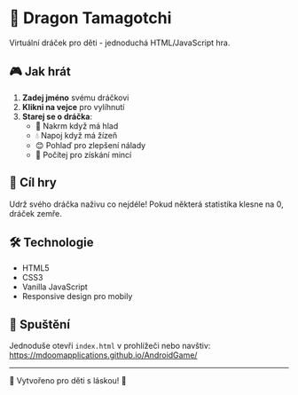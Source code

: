 # 🐉 Dragon Tamagotchi

Virtuální dráček pro děti - jednoduchá HTML/JavaScript hra.

## 🎮 Jak hrát

1. **Zadej jméno** svému dráčkovi
2. **Klikni na vejce** pro vylíhnutí
3. **Starej se o dráčka**:
   - 🍖 Nakrm když má hlad
   - 💧 Napoj když má žízeň
   - 😊 Pohlaď pro zlepšení nálady
   - 🧮 Počítej pro získání mincí

## 🎯 Cíl hry

Udrž svého dráčka naživu co nejdéle! Pokud některá statistika klesne na 0, dráček zemře.

## 🛠️ Technologie

- HTML5
- CSS3
- Vanilla JavaScript
- Responsive design pro mobily

## 🚀 Spuštění

Jednoduše otevři `index.html` v prohlížeči nebo navštiv:
https://mdoomapplications.github.io/AndroidGame/

---

🐉 Vytvořeno pro děti s láskou! 🐉